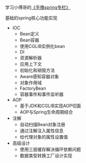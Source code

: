 学习小傅哥的[《手撸spring专栏》](https://bugstack.cn)

基础的spring核心功能实现
- IOC
  - Bean定义
  - Bean容器
  - 使用CGLIB实例化bean
  - DI
  - 资源解析器
  - 应用上下文
  - 初始化和销毁方法
  - Aware感知容器对象
  - 对象作用域
  - FactoryBean
  - 容器事件和事件监听器
- AOP
  - 基于JDK和CGLIB实现AOP切面
  - AOP与Spring生命周期结合
- 注解
  - 自动扫描Bean对象注册
  - 通过注解注入属性信息
  - 给代理对象的属性设置值
- 高级设计
  - 使用三层缓存解决循环依赖问题
  - 数据类型转换工厂设计实现
